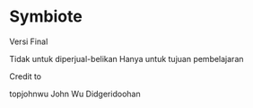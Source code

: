 # Symbiote


Versi Final

Tidak untuk diperjual-belikan
Hanya untuk tujuan pembelajaran



Credit to

topjohnwu John Wu
Didgeridoohan

